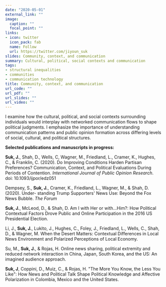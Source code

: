 ```yaml
---
date: "2020-05-01"
external_link: ""
image:
  caption: ""
  focal_point: "" 
links:
- icon: twitter
  icon_pack: fab
  name: Follow
  url: https://twitter.com/jiyoun_suk
slides: Community, context, and communication
summary: Cultural, political, social contexts and communication
tags:
- structural inequalities
- communities
- communication technology
title: Community, context, and communication
url_code: ""
url_pdf: ""
url_slides: ""
url_video: ""
---
```


I examine how the cultural, political, and social contexts surrounding individuals would interplay with networked communication flows to shape political judgments. I emphasize the importance of understanding communication patterns and public opinion formation across differing levels of social, cultural, and political structures.

**Selected publications and manuscripts in progress:**

**Suk, J.**, Shah, D., Wells, C, Wagner, M., Friedland, L., Cramer, K., Hughes, C., & Franklin, C. (2020). Do Improving Conditions Harden Partisan Preferences? Communication, Context, and Political Evaluations During Periods of Contention. *International Journal of Public Opinion Research*. doi: 10.1093/ijpor/edz051

Dempsey, S., **Suk, J.**, Cramer, K., Friedland, L., Wagner, M., & Shah, D. (2020). Under-
standing Trump Supporters' News Use: Beyond the Fox News Bubble. *The Forum*

**Suk, J.**, McLeod, D., & Shah, D. Am I with Her or with...Him?: How Political Contextual Factors Drove Public and Online Participation in the 2016 US Presidential Election.

Li, J., **Suk, J.**, Lukito, J., Hughes, C., Foley, J., Friedland, L., Wells, C., Shah, D., & Wagner, M. When the Desert Matters: Contextual Differences in Local News Environment and Polarized Perceptions of Local Economy.

Su, M., **Suk, J.**, & Rojas, H. Online news sharing, political extremity and reduced network interaction in China, Japan, South Korea, and the US: An imagined audience approach.

**Suk, J**, Coppini, D., Muiz, C., & Rojas, H. "The More You Know, the Less You Like": How News and Political Talk Shape Political Knowledge and Affective Polarization in Colombia, Mexico and the United States.

